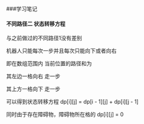 ###学习笔记

#### 不同路径二 状态转移方程
与之前做过的不同路径1没有差别 

机器人只能每次一步并且每次只能向下或者向右

即在数组范围内 当前位置的路径和为 

其左边一格向右 走一步

其上方一格向下 走一步

可以得到状态转移方程 dp[i][j] = dp[i - 1][j] + dp[i][j - 1]

同时由于存在障碍物，障碍物所在格的 dp[i][j] = 0 